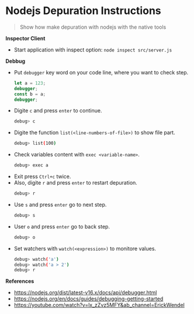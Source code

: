 # Nodejs Depuration Instructions

> Show how make depuration with nodejs with the native tools

**Inspector Client**
- Start application with inspect option: `node inspect src/server.js`

**Debbug**
- Put `debugger` key word on your code line, where you want to check step.
  ```js
  let a = 123;
  debugger;
  const b = a;
  debugger;
  ```
- Digite `c` and press `enter` to continue.
  ```bash
  debug> c
  ```
- Digite the function `list(<line-numbers-of-file>)` to show file part.
  ```bash
  debug> list(100)
  ```
- Check variables content with `exec <variable-name>`.
  ```bash
  debug> exec a
  ```
- Exit press `Ctrl+c` twice.
- Also, digite `r` and press `enter` to restart depuration.
  ```bash
  debug> r
  ```
- Use `s` and press `enter` go to next step.
  ```bash
  debug> s
  ```
- User `o` and press `enter` go to back step.
  ```bash
  debug> o
  ```
- Set watchers with `watch(<expression>)` to monitore values.
  ```bash
  debug> watch('a')
  debug> watch('a > 2')
  debug> r
  ```

**References**
- https://nodejs.org/dist/latest-v16.x/docs/api/debugger.html
- https://nodejs.org/en/docs/guides/debugging-getting-started
- https://youtube.com/watch?v=lx_zZvz5MFY&ab_channel=ErickWendel